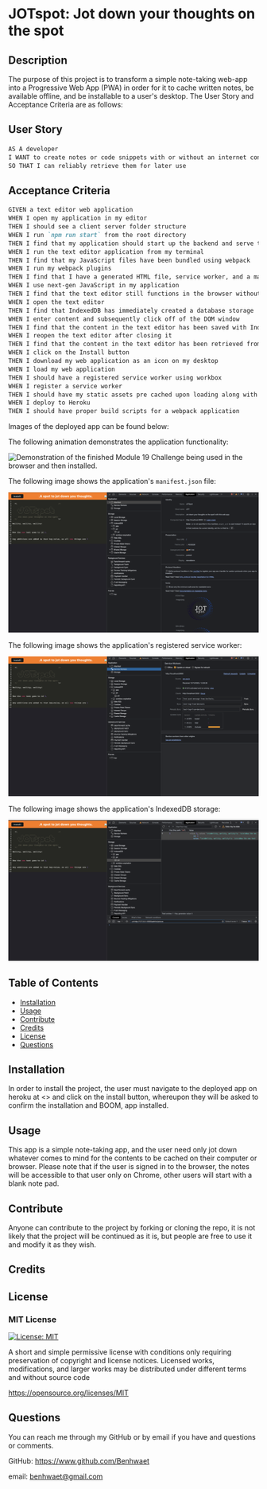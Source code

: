# JOTspot: Jot down your thoughts on the spot

## Description

The purpose of this project is to transform a simple note-taking web-app into a Progressive Web App (PWA) in order for it to cache written notes, be available offline, and be installable to a user's desktop. The User Story and Acceptance Criteria are as follows:

## User Story

```md
AS A developer
I WANT to create notes or code snippets with or without an internet connection
SO THAT I can reliably retrieve them for later use
```

## Acceptance Criteria

```md
GIVEN a text editor web application
WHEN I open my application in my editor
THEN I should see a client server folder structure
WHEN I run `npm run start` from the root directory
THEN I find that my application should start up the backend and serve the client
WHEN I run the text editor application from my terminal
THEN I find that my JavaScript files have been bundled using webpack
WHEN I run my webpack plugins
THEN I find that I have a generated HTML file, service worker, and a manifest file
WHEN I use next-gen JavaScript in my application
THEN I find that the text editor still functions in the browser without errors
WHEN I open the text editor
THEN I find that IndexedDB has immediately created a database storage
WHEN I enter content and subsequently click off of the DOM window
THEN I find that the content in the text editor has been saved with IndexedDB
WHEN I reopen the text editor after closing it
THEN I find that the content in the text editor has been retrieved from our IndexedDB
WHEN I click on the Install button
THEN I download my web application as an icon on my desktop
WHEN I load my web application
THEN I should have a registered service worker using workbox
WHEN I register a service worker
THEN I should have my static assets pre cached upon loading along with subsequent pages and static assets
WHEN I deploy to Heroku
THEN I should have proper build scripts for a webpack application
```

Images of the deployed app can be found below:

The following animation demonstrates the application functionality:

![Demonstration of the finished Module 19 Challenge being used in the browser and then installed.](https://drive.google.com/file/d/1TJm9aPXocpeVX-R5zQ0VhWDYrOntresE/view?usp=sharing)

The following image shows the application's `manifest.json` file:

![Demonstration of the finished Module 19 Challenge with a manifest file in the browser.](client/src/images/Manifest.png)

The following image shows the application's registered service worker:

![Demonstration of the finished Module 19 Challenge with a registered service worker in the browser.](client/src/images/ServiceWorkers.png)

The following image shows the application's IndexedDB storage:

![Demonstration of the finished Module 19 Challenge with a IndexedDB storage named 'jate' in the browser.](client/src/images/IndexedDB-Jot.png)

## Table of Contents

- [Installation](#installation)
- [Usage](#usage)
- [Contribute](#contribute)
- [Credits](#credits)
- [License](#license)
- [Questions](#questions)

## Installation

In order to install the project, the user must navigate to the deployed app on heroku at <> and click on the install button, whereupon they will be asked to confirm the installation and BOOM, app installed.

## Usage

This app is a simple note-taking app, and the user need only jot down whatever comes to mind for the contents to be cached on their computer  or browser. Please note that if the user is signed in to the browser, the notes will be accessible to that user only on Chrome, other users will start with a blank note pad.

## Contribute

Anyone can contribute to the project by forking or cloning the repo, it is not likely that the project will be continued as it is, but people are free to use it and modify it as they wish.

## Credits

## License

### MIT License

[![License: MIT](https://img.shields.io/badge/License-MIT-yellow.svg)](https://opensource.org/licenses/MIT)

A short and simple permissive license with conditions only requiring preservation of copyright and license notices. Licensed works, modifications, and larger works may be distributed under different terms and without source code

<https://opensource.org/licenses/MIT>

## Questions

You can reach me through my GitHub or by email
if you have and questions or comments.

GitHub: <https://www.github.com/Benhwaet>

email: <benhwaet@gmail.com>
